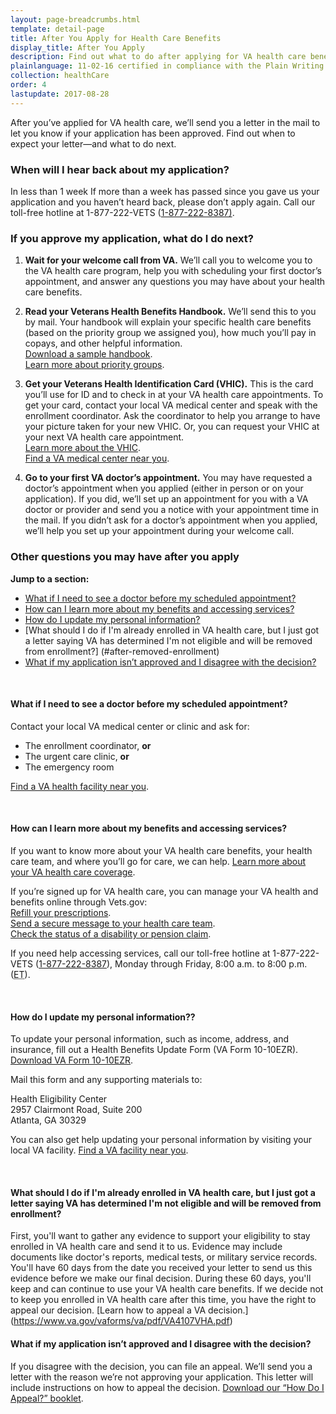 ```yaml
---
layout: page-breadcrumbs.html
template: detail-page
title: After You Apply for Health Care Benefits
display_title: After You Apply
description: Find out what to do after applying for VA health care benefits, including when to schedule your first VA medical appointment.
plainlanguage: 11-02-16 certified in compliance with the Plain Writing Act
collection: healthCare
order: 4
lastupdate: 2017-08-28
---
```


<div class="va-introtext">

After you’ve applied for VA health care, we’ll send you a letter in the mail to let you know if your application has been approved. Find out when to expect your letter—and what to do next.

</div>

### When will I hear back about my application?

<div class="card information" markdown="0">
<span class="number">In less than 1 week</span>
<span class="description">If more than a week has passed since you gave us your application and you haven’t heard back, please don’t apply again. Call our toll-free hotline at 1-877-222-VETS (<a href="tel:+18772228387">1-877-222-8387)</a>.</span>

</div>

### If you approve my application, what do I do next?

<ol class="process">
<li class="process-step list-one">

**Wait for your welcome call from VA.** We’ll call you to welcome you to the VA health care program, help you with scheduling your first doctor’s appointment, and answer any questions you may have about your health care benefits.

</li>

<li class="process-step list-two">

**Read your Veterans Health Benefits Handbook.** We’ll send this to you by mail. Your handbook will explain your specific health care benefits (based on the priority group we assigned you), how much you’ll pay in copays, and other helpful information. <br />
[Download a sample handbook](https://www.va.gov/healthbenefits/vhbh/publications/vhbh_sample_handbook_2014.pdf). <br />
[Learn more about priority groups](https://www.va.gov/healthbenefits/resources/priority_groups.asp).

</li>

<li class="process-step list-three">

**Get your Veterans Health Identification Card (VHIC).** This is the card you’ll use for ID and to check in at your VA health care appointments. To get your card, contact your local VA medical center and speak with the enrollment coordinator. Ask the coordinator to help you arrange to have your picture taken for your new VHIC. Or, you can request your VHIC at your next VA health care appointment. <br /> [Learn more about the VHIC](https://www.va.gov/HEALTHBENEFITS/vhic/index.asp). <br />
[Find a VA medical center near you](/facilities/).

</li>

<li class="process-step list-four">

**Go to your first VA doctor’s appointment.** You may have requested a doctor’s appointment when you applied (either in person or on your application). If you did, we’ll set up an appointment for you with a VA doctor or provider and send you a notice with your appointment time in the mail. If you didn’t ask for a doctor’s appointment when you applied, we’ll help you set up your appointment during your welcome call.

</li>
</ol>

### Other questions you may have after you apply

**Jump to a section:**

- [What if I need to see a doctor before my scheduled appointment?](#after-see-doctor)
- [How can I learn more about my benefits and accessing services?](#after-need-help)
- [How do I update my personal information?](#after-update-information)
- [What should I do if I'm already enrolled in VA health care, but I just got a letter saying VA has determined I'm not eligible and will be removed from enrollment?] (#after-removed-enrollment)
- [What if my application isn’t approved and I disagree with the decision?](#after-not-approved)

<br>

<span id="after-see-doctor">

#### What if I need to see a doctor before my scheduled appointment?

Contact your local VA medical center or clinic and ask for:
- The enrollment coordinator, **or**
- The urgent care clinic, **or**
- The emergency room

[Find a VA health facility near you](/facilities/).

<br>

<span id="after-need-help">

#### How can I learn more about my benefits and accessing services?

If you want to know more about your VA health care benefits, your health care team, and where you’ll go for care, we can help. [Learn more about your VA health care coverage](/health-care/about-va-health-care/).

If you’re signed up for VA health care, you can manage your VA health and benefits online through Vets.gov: <br />
[Refill your prescriptions](/health-care/prescriptions/). <br />
[Send a secure message to your health care team](/health-care/messaging/). <br />
[Check the status of a disability or pension claim](/track-claims/).

If you need help accessing services, call our toll-free hotline at 1-877-222-VETS (<a href="tel:+18772228387">1-877-222-8387</a>), Monday through Friday, 8:00 a.m. to 8:00 p.m. (<abbr title="eastern time">ET</abbr>).

<br>

<span id="after-update-information">

#### How do I update my personal information??

To update your personal information, such as income, address, and insurance, fill out a Health Benefits Update Form (VA Form 10-10EZR). [Download VA Form 10-10EZR](https://www.va.gov/vaforms/medical/pdf/vha-10-10ezr-fill.pdf).

Mail this form and any supporting materials to:

<p class="va-address-block">
Health Eligibility Center<br>
2957 Clairmont Road, Suite 200<br>
Atlanta, GA 30329<br>
</p>

You can also get help updating your personal information by visiting your local VA facility. [Find a VA facility near you](/facilities/).

<br>

<span id="after-removed-enrollment">

#### What should I do if I'm already enrolled in VA health care, but I just got a letter saying VA has determined I'm not eligible and will be removed from enrollment?

First, you'll want to gather any evidence to support your eligibility to stay enrolled in VA health care and send it to us. Evidence may include documents like doctor's reports, medical tests, or military service records. You'll have 60 days from the date you received your letter to send us this evidence before we make our final decision.
During these 60 days, you'll keep and can continue to use your VA health care benefits.
If we decide not to keep you enrolled in VA health care after this time, you have the right to appeal our decision.
[Learn how to appeal a VA decision.] (https://www.va.gov/vaforms/va/pdf/VA4107VHA.pdf)


<span id="after-not-approved">

#### What if my application isn’t approved and I disagree with the decision?

If you disagree with the decision, you can file an appeal. We’ll send you a letter with the reason we’re not approving your application. This letter will include instructions on how to appeal the decision. [Download our “How Do I Appeal?” booklet](https://www.bva.va.gov/docs/Pamphlets/How-Do-I-Appeal-Booklet--508Compliance.pdf).
